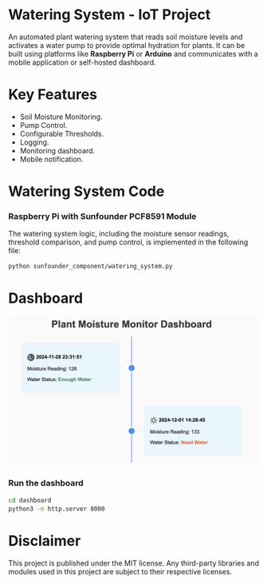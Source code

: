 # Watering System - IoT Project

An automated plant watering system that reads soil moisture levels and activates a water pump to provide optimal hydration for plants. It can be built using platforms like **Raspberry Pi** or **Arduino** and communicates with a mobile application or self-hosted dashboard.

# Key Features
- Soil Moisture Monitoring.
- Pump Control.
- Configurable Thresholds.
- Logging.
- Monitoring dashboard.
- Mobile notification.

# Watering System Code

### Raspberry Pi with Sunfounder PCF8591 Module 

The watering system logic, including the moisture sensor readings, threshold comparison, and pump control, is implemented in the following file:
```bash
python sunfounder_component/watering_system.py
```

# Dashboard

<img src="dashboard/dashboard_screen2.png" width="850px" />

### Run the dashboard
```bash
cd dashboard
python3 -m http.server 8000
```


# Disclaimer
This project is published under the MIT license. 
Any third-party libraries and modules used in this project are subject to their respective licenses.





